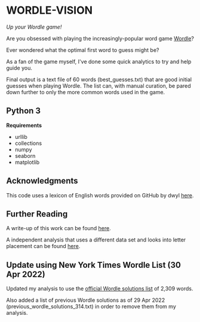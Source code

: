 # WORDLE-VISION
_Up your Wordle game!_

Are you obsessed with playing the increasingly-popular word game <a href="https://www.powerlanguage.co.uk/wordle/" target="_blank">Wordle</a>?

Ever wondered what the optimal first word to guess might be?

As a fan of the game myself, I've done some quick analytics to try and help guide you.

Final output is a text file of 60 words (best_guesses.txt) that are good initial guesses when playing Wordle. 
The list can, with manual curation, be pared down further to only the more common words used in the game.

Python 3
--------

**Requirements**

- urllib
- collections
- numpy
- seaborn
- matplotlib

Acknowledgments
---------------

This code uses a lexicon of English words provided on GitHub by dwyl <a href="https://github.com/dwyl/english-words" target="_blank">here</a>.

Further Reading
---------------

A write-up of this work can be found <a href="https://towardsdatascience.com/wordle-vision-simple-analytics-to-up-your-wordle-game-65daf4f1aa6f" target="_blank">here</a>.

A independent analysis that uses a different data set and looks into letter placement can be found <a href="https://cosmiccoding.com.au/tutorials/wordle" target="_blank">here</a>.

Update using New York Times Wordle List (30 Apr 2022)
----------------------------------------------------

Updated my analysis to use the <a href="https://static.nytimes.com/newsgraphics/2022/01/25/wordle-solver/assets/solutions.txt" target="_blank">official Wordle solutions list</a> of 2,309 words. 

Also added a list of previous Wordle solutions as of 29 Apr 2022 (previous_wordle_solutions_314.txt) in order to remove them from my analysis. 
